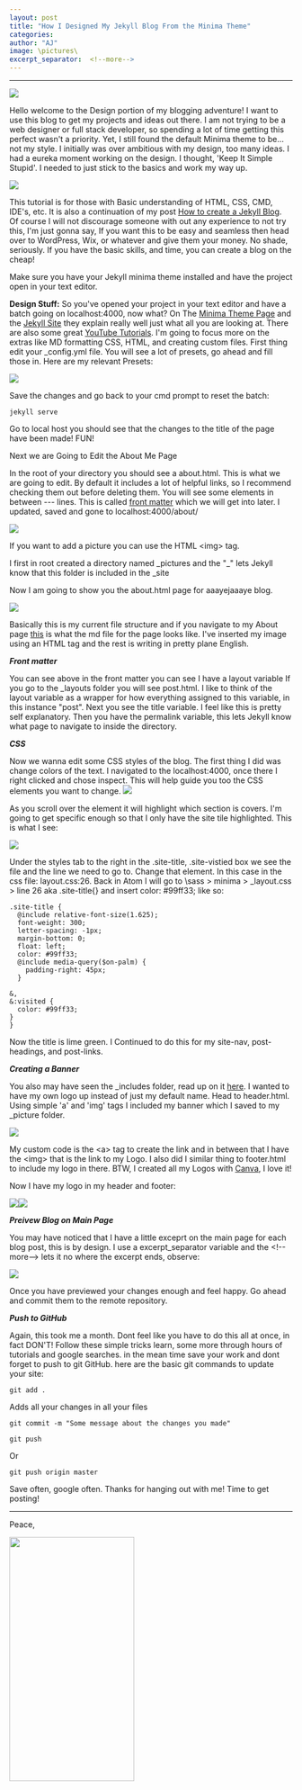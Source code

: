 ```yaml
---
layout: post
title: "How I Designed My Jekyll Blog From the Minima Theme"
categories:
author: "AJ"
image: \pictures\
excerpt_separator:  <!--more-->
---
```

---

<img src="\pictures\how I Created My Blog\How I Easily Edited My Jekyll Minima Theme.png" style="margin-left:auto; margin-right:auto; display:block;">

Hello welcome to the Design portion of my blogging adventure! I want to use this blog to get my projects and ideas out there. I am not trying to be a web designer or full stack developer, so spending a lot of time getting this perfect wasn't a priority. Yet, I still found the default Minima theme to be... not my style. I initially was over ambitious with my design, too many ideas. I had a eureka moment working on the design. I thought, 'Keep It Simple Stupid'. I needed to just stick to the basics and work my way up. <!--more-->

<img src="\pictures\how I Created My Blog\tenor.gif" style="margin-left:auto; margin-right:auto; display:block;">

This tutorial is for those with Basic understanding of HTML, CSS, CMD, IDE's, etc. It is also a continuation of my post [How to create a Jekyll Blog](How-I-Created-My-Blog-For-Free-Using-Jekyll-and-Github.html). Of course I will not discourage someone with out any experience to not try this, I'm just gonna say, If you want this to be easy and seamless then head over to WordPress, Wix, or whatever and give them your money. No shade, seriously. If you have the basic skills, and time, you can create a blog on the cheap!

Make sure you have your Jekyll minima theme installed and have the project open in your text editor.

**Design Stuff:**
So you've opened your project in your text editor and have a batch going on localhost:4000, now what?
On The [Minima Theme Page](https://github.com/jekyll/minima) and the [Jekyll Site](https://jekyllrb.com/docs/step-by-step/01-setup/) they explain really well just what all you are looking at. There are also some great [YouTube Tutorials](https://www.youtube.com/watch?v=iWowJBRMtpc&t=442s). I'm going to focus more on the extras like MD formatting CSS, HTML, and creating custom files.
First thing edit your \_config.yml file.
You will see a lot of presets, go ahead and fill those in. Here are my relevant Presets:

 <img src="\pictures\how I Created My Blog\installjekyll7.png">

 Save the changes and go back to your cmd prompt to reset the batch:
 ```
jekyll serve
 ```
Go to local host you should see that the changes to the title of the page have been made! FUN!

Next we are Going to Edit the About Me Page

In the root of your directory you should see a about.html. This is what we are going to edit. By default it includes a lot of helpful links, so I recommend checking them out before deleting them. You will see some elements in between \--- lines. This is called [front matter](https://jekyllrb.com/docs/front-matter/) which we will get into later. I updated, saved and gone to localhost:4000/about/

<img src="\pictures\how I Created My Blog\installjekyll8.png">

If you want to add a picture you can use the HTML \<img> tag.

I first in root created a directory named \_pictures and the "\_" lets Jekyll know that this folder is included in the \_site

Now I am going to show you the about.html page for aaayejaaaye blog.

<img src="\pictures\how I Created My Blog\installjekyll9.png">

Basically this is my current file structure and if you navigate to my About page [this](/About) is what the md file for the page looks like. I've inserted my image using an HTML tag and the rest is writing in pretty plane English.

***Front matter***

You can see above in the front matter you can see I have a layout variable If you go to the \_layouts folder you will see post.html. I like to think of the layout variable as a wrapper for how everything assigned to this variable, in this instance "post".
Next you see the title variable. I feel like this is pretty self explanatory.
Then you have the permalink variable, this lets Jekyll know what page to navigate to inside the directory.

***CSS***

Now we wanna edit some CSS styles of the blog. The first thing I did was change colors of the text. I navigated to the localhost:4000, once there I right clicked and chose inspect.
This will help guide you too the CSS elements you want to change.
<img src="\pictures\how I Created My Blog\installjekyll010.png">

As you scroll over the element it will highlight which section is covers. I'm going to get specific enough so that I only have the site tile highlighted. This is what I see:

<img src="\pictures\how I Created My Blog\installjekyll011.png">

Under the styles tab to the right in the .site-title, .site-vistied box we see the file and the line we need to go to. Change that element. In this case in the css file: layout.css:26. Back in Atom I will go to \sass > minima > \_layout.css > line 26 aka .site-title{} and insert color: #99ff33; like so:

  ```
  .site-title {
    @include relative-font-size(1.625);
    font-weight: 300;
    letter-spacing: -1px;
    margin-bottom: 0;
    float: left;
    color: #99ff33;
    @include media-query($on-palm) {
      padding-right: 45px;
    }

  &,
  &:visited {
    color: #99ff33;
  }
}
  ```
Now the title is lime green.
I Continued to do this for my site-nav, post-headings, and post-links.


***Creating a Banner***

You also may have seen the \_includes folder, read up on it [here](https://jekyllrb.com/docs/includes/). I wanted to have my own logo up instead of just my default name. Head to header.html. Using simple 'a' and 'img' tags I included my banner which I saved to my \_picture folder.


<img src="\pictures\how I Created My Blog\installjekyll012.png">

My custom code is the \<a> tag to create the link and in between that I have the \<img> that is the link to my Logo. I also did I similar thing to footer.html to include my logo in there.
BTW, I created all my Logos with [Canva](https://www.canva.com/), I love it!

Now I have my logo in my header and footer:

<img src="\pictures\how I Created My Blog\installjekyll016.png"><img src="\pictures\how I Created My Blog\installjekyll017.png">


***Preivew Blog on Main Page***

You may have noticed that I have a little exceprt on the main page for each blog post, this is by design. I use a excerpt_separator variable and the  \<!--more-->
lets it no where the excerpt ends, observe:

<img src="\pictures\how I Created My Blog\installjekyll013.png">

Once you have previewed your changes enough and feel happy. Go ahead and commit them to the remote repository.

***Push to GitHub***

Again, this took me a month. Dont feel like you have to do this all at once, in fact DON'T! Follow these simple tricks learn, some more through hours of tutorials and google searches. in the mean time save your work and dont forget to push to git GitHub. here are the basic git commands to update your site:
```
git add .
```

Adds all your changes in all your files

```
git commit -m "Some message about the changes you made"
```
```
git push
```
Or
```
git push origin master
```
Save often, google often. Thanks for hanging out with me! Time to get posting!

---

Peace,

<img src="\pictures\Annotation 2019-11-16 224810.png" width="222" height="434">
